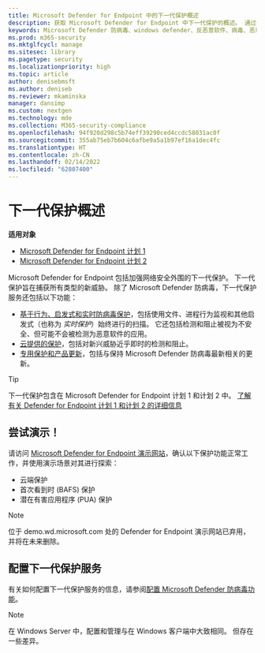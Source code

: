 ```yaml
---
title: Microsoft Defender for Endpoint 中的下一代保护概述
description: 获取 Microsoft Defender for Endpoint 中下一代保护的概述。 通过使用旨在捕获所有类型新威胁的下一代保护，巩固网络的安全外围。
keywords: Microsoft Defender 防病毒、windows defender、反恶意软件、病毒、恶意软件、威胁、检测、保护、安全
ms.prod: m365-security
ms.mktglfcycl: manage
ms.sitesec: library
ms.pagetype: security
ms.localizationpriority: high
ms.topic: article
author: denisebmsft
ms.author: deniseb
ms.reviewer: mkaminska
manager: dansimp
ms.custom: nextgen
ms.technology: mde
ms.collection: M365-security-compliance
ms.openlocfilehash: 94f920d298c5b74eff39290ced4ccdc58031ac0f
ms.sourcegitcommit: 355ab75eb7b604c6afbe9a5a1b97ef16a1dec4fc
ms.translationtype: HT
ms.contentlocale: zh-CN
ms.lasthandoff: 02/14/2022
ms.locfileid: "62807400"
---
```

# <a name="next-generation-protection-overview"></a>下一代保护概述

**适用对象**
- [Microsoft Defender for Endpoint 计划 1](https://go.microsoft.com/fwlink/p/?linkid=2154037)
- [Microsoft Defender for Endpoint 计划 2](https://go.microsoft.com/fwlink/p/?linkid=2154037)

Microsoft Defender for Endpoint 包括加强网络安全外围的下一代保护。 下一代保护旨在捕获所有类型的新威胁。 除了 Microsoft Defender 防病毒，下一代保护服务还包括以下功能：

- [基于行为、启发式和实时防病毒保护](configure-protection-features-microsoft-defender-antivirus.md)，包括使用文件、进程行为监视和其他启发式（也称为 *实时保护*）始终进行的扫描。 它还包括检测和阻止被视为不安全、但可能不会被检测为恶意软件的应用。
- [云提供的保护](cloud-protection-microsoft-defender-antivirus.md)，包括对新兴威胁近乎即时的检测和阻止。
- [专用保护和产品更新](manage-updates-baselines-microsoft-defender-antivirus.md)，包括与保持 Microsoft Defender 防病毒最新相关的更新。

> [!TIP]
> 下一代保护包含在 Microsoft Defender for Endpoint 计划 1 和计划 2 中。 [了解有关 Defender for Endpoint 计划 1 和计划 2 的详细信息](defender-endpoint-plan-1-2.md)

## <a name="try-a-demo"></a>尝试演示！

请访问 [Microsoft Defender for Endpoint 演示网站](https://demo.wd.microsoft.com?ocid=cx-wddocs-testground)，确认以下保护功能正常工作，并使用演示场景对其进行探索：

- 云端保护
- 首次看到时 (BAFS) 保护
- 潜在有害应用程序 (PUA) 保护

> [!NOTE]
> 位于 demo.wd.microsoft.com 处的 Defender for Endpoint 演示网站已弃用，并将在未来删除。

## <a name="configure-next-generation-protection-services"></a>配置下一代保护服务

有关如何配置下一代保护服务的信息，请参阅[配置 Microsoft Defender 防病毒功能](configure-microsoft-defender-antivirus-features.md)。

> [!NOTE]
> 在 Windows Server 中，配置和管理与在 Windows 客户端中大致相同。 但存在一些差异。 
